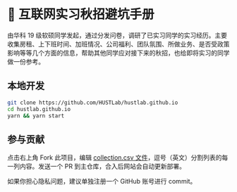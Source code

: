 # 📜 互联网实习秋招避坑手册

由华科 19 级软硕同学发起，通过分发问卷，调研了已实习同学的实习经历。主要收集房租、上下班时间、加班情况、公司福利、团队氛围、所做业务、是否受政策影响等等几个方面的信息，帮助其他同学应对接下来的秋招，也给即将实习的同学做一份参考。

## 本地开发

```bash
git clone https://github.com/HUSTLab/hustlab.github.io
cd hustlab.github.io
yarn && yarn start
```

## 参与贡献

点击右上角 Fork 此项目，编辑 [collection.csv 文件](https://github.com/HUSTLab/job-hunt-guide/edit/main/collection.csv)，逗号（英文）分割列表的每一列内容。发送一个 PR 到主仓库，合入后网站会自动更新部署。

如果你担心隐私问题，建议单独注册一个 GitHub 账号进行 commit。
